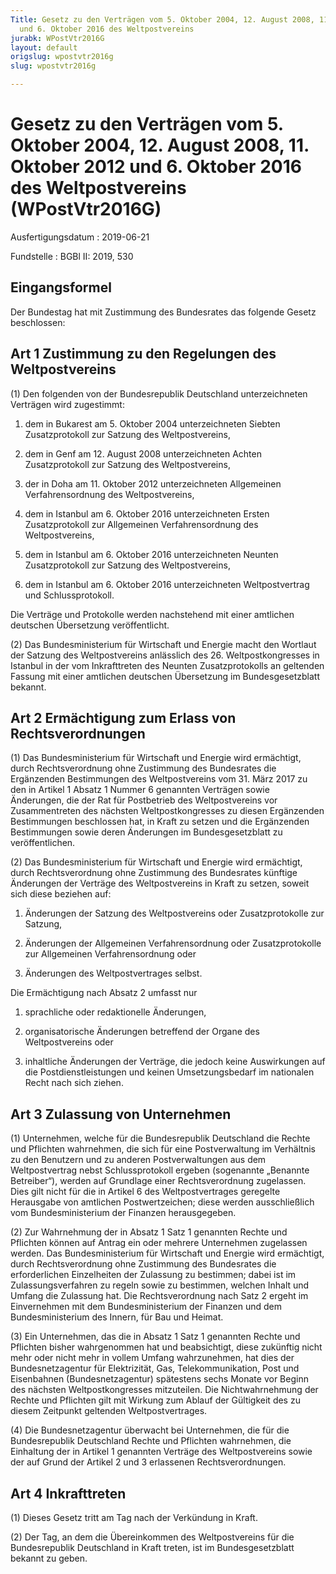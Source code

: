 ```yaml
---
Title: Gesetz zu den Verträgen vom 5. Oktober 2004, 12. August 2008, 11. Oktober 2012
  und 6. Oktober 2016 des Weltpostvereins
jurabk: WPostVtr2016G
layout: default
origslug: wpostvtr2016g
slug: wpostvtr2016g

---
```


# Gesetz zu den Verträgen vom 5. Oktober 2004, 12. August 2008, 11. Oktober 2012 und 6. Oktober 2016 des Weltpostvereins (WPostVtr2016G)

Ausfertigungsdatum
:   2019-06-21

Fundstelle
:   BGBl II: 2019, 530


## Eingangsformel

Der Bundestag hat mit Zustimmung des Bundesrates das folgende Gesetz beschlossen:


## Art 1 Zustimmung zu den Regelungen des Weltpostvereins

(1) Den folgenden von der Bundesrepublik Deutschland unterzeichneten Verträgen wird zugestimmt:

1.  dem in Bukarest am 5. Oktober 2004 unterzeichneten Siebten Zusatzprotokoll zur Satzung des Weltpostvereins,


2.  dem in Genf am 12. August 2008 unterzeichneten Achten Zusatzprotokoll zur Satzung des Weltpostvereins,


3.  der in Doha am 11. Oktober 2012 unterzeichneten Allgemeinen Verfahrensordnung des Weltpostvereins,


4.  dem in Istanbul am 6. Oktober 2016 unterzeichneten Ersten Zusatzprotokoll zur Allgemeinen Verfahrensordnung des Weltpostvereins,


5.  dem in Istanbul am 6. Oktober 2016 unterzeichneten Neunten Zusatzprotokoll zur Satzung des Weltpostvereins,


6.  dem in Istanbul am 6. Oktober 2016 unterzeichneten Weltpostvertrag und Schlussprotokoll.




Die Verträge und Protokolle werden nachstehend mit einer amtlichen deutschen Übersetzung veröffentlicht.

(2) Das Bundesministerium für Wirtschaft und Energie macht den Wortlaut der Satzung des Weltpostvereins anlässlich des 26. Weltpostkongresses in Istanbul in der vom Inkrafttreten des Neunten Zusatzprotokolls an geltenden Fassung mit einer amtlichen deutschen Übersetzung im Bundesgesetzblatt bekannt.


## Art 2 Ermächtigung zum Erlass von Rechtsverordnungen

(1) Das Bundesministerium für Wirtschaft und Energie wird ermächtigt, durch Rechtsverordnung ohne Zustimmung des Bundesrates die Ergänzenden Bestimmungen des Weltpostvereins vom 31. März 2017 zu den in Artikel 1 Absatz 1 Nummer 6 genannten Verträgen sowie Änderungen, die der Rat für Postbetrieb des Weltpostvereins vor Zusammentreten des nächsten Weltpostkongresses zu diesen Ergänzenden Bestimmungen beschlossen hat, in Kraft zu setzen und die Ergänzenden Bestimmungen sowie deren Änderungen im Bundesgesetzblatt zu veröffentlichen.

(2) Das Bundesministerium für Wirtschaft und Energie wird ermächtigt, durch Rechtsverordnung ohne Zustimmung des Bundesrates künftige Änderungen der Verträge des Weltpostvereins in Kraft zu setzen, soweit sich diese beziehen auf:


1.  Änderungen der Satzung des Weltpostvereins oder Zusatzprotokolle zur Satzung,


2.  Änderungen der Allgemeinen Verfahrensordnung oder Zusatzprotokolle zur Allgemeinen Verfahrensordnung oder


3.  Änderungen des Weltpostvertrages selbst.




Die Ermächtigung nach Absatz 2 umfasst nur


1.  sprachliche oder redaktionelle Änderungen,


2.  organisatorische Änderungen betreffend der Organe des Weltpostvereins oder


3.  inhaltliche Änderungen der Verträge, die jedoch keine Auswirkungen auf die Postdienstleistungen und keinen Umsetzungsbedarf im nationalen Recht nach sich ziehen.





## Art 3 Zulassung von Unternehmen

(1) Unternehmen, welche für die Bundesrepublik Deutschland die Rechte und Pflichten wahrnehmen, die sich für eine Postverwaltung im Verhältnis zu den Benutzern und zu anderen Postverwaltungen aus dem Weltpostvertrag nebst Schlussprotokoll ergeben (sogenannte „Benannte Betreiber“), werden auf Grundlage einer Rechtsverordnung zugelassen. Dies gilt nicht für die in Artikel 6 des Weltpostvertrages geregelte Herausgabe von amtlichen Postwertzeichen; diese werden ausschließlich vom Bundesministerium der Finanzen herausgegeben.

(2) Zur Wahrnehmung der in Absatz 1 Satz 1 genannten Rechte und Pflichten können auf Antrag ein oder mehrere Unternehmen zugelassen werden. Das Bundesministerium für Wirtschaft und Energie wird ermächtigt, durch Rechtsverordnung ohne Zustimmung des Bundesrates die erforderlichen Einzelheiten der Zulassung zu bestimmen; dabei ist im Zulassungsverfahren zu regeln sowie zu bestimmen, welchen Inhalt und Umfang die Zulassung hat. Die Rechtsverordnung nach Satz 2 ergeht im Einvernehmen mit dem Bundesministerium der Finanzen und dem Bundesministerium des Innern, für Bau und Heimat.

(3) Ein Unternehmen, das die in Absatz 1 Satz 1 genannten Rechte und Pflichten bisher wahrgenommen hat und beabsichtigt, diese zukünftig nicht mehr oder nicht mehr in vollem Umfang wahrzunehmen, hat dies der Bundesnetzagentur für Elektrizität, Gas, Telekommunikation, Post und Eisenbahnen (Bundesnetzagentur) spätestens sechs Monate vor Beginn des nächsten Weltpostkongresses mitzuteilen. Die Nichtwahrnehmung der Rechte und Pflichten gilt mit Wirkung zum Ablauf der Gültigkeit des zu diesem Zeitpunkt geltenden Weltpostvertrages.

(4) Die Bundesnetzagentur überwacht bei Unternehmen, die für die Bundesrepublik Deutschland Rechte und Pflichten wahrnehmen, die Einhaltung der in Artikel 1 genannten Verträge des Weltpostvereins sowie der auf Grund der Artikel 2 und 3 erlassenen Rechtsverordnungen.


## Art 4 Inkrafttreten

(1) Dieses Gesetz tritt am Tag nach der Verkündung in Kraft.

(2) Der Tag, an dem die Übereinkommen des Weltpostvereins für die Bundesrepublik Deutschland in Kraft treten, ist im Bundesgesetzblatt bekannt zu geben.

